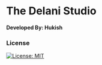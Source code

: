 # The Delani Studio
**Developed By: Hukish**
### License
[![License: MIT](https://img.shields.io/badge/License-MIT-yellow.svg)](https://opensource.org/licenses/MIT)
